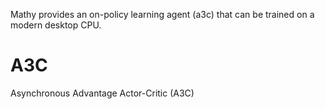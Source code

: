 Mathy provides an on-policy learning agent (a3c) that can be trained on a modern desktop CPU.

# A3C

Asynchronous Advantage Actor-Critic (A3C)


